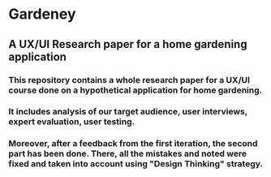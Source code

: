 # Gardeney
## A UX/UI Research paper for a home gardening application
### This repository contains a whole research paper for a UX/UI course done on a hypothetical application for home gardening. 
### It includes analysis of our target audience, user interviews, expert evaluation, user testing.
### Moreover, after a feedback from the first iteration, the second part has been done. There, all the mistakes and noted were fixed and taken into account using "Design Thinking" strategy.
